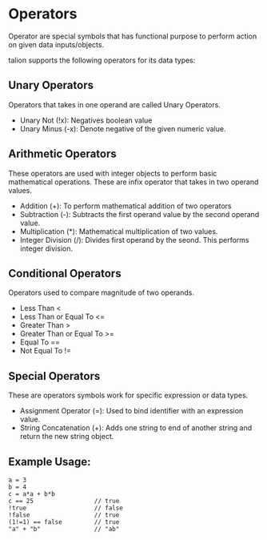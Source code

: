 
# Operators

Operator are special symbols that has functional purpose to perform action on given data inputs/objects.

talion supports the following operators for its data types:

## Unary Operators

Operators that takes in one operand are called Unary Operators.

- Unary Not (!x): Negatives boolean value
- Unary Minus (-x): Denote negative of the given numeric value.

## Arithmetic Operators

These operators are used with integer objects to perform basic mathematical operations.
These are infix operator that takes in two operand values.

- Addition (+): To perform mathematical addition of two operators
- Subtraction (-): Subtracts the first operand value by the second operand value.
- Multiplication (*): Mathematical multiplication of two values.
- Integer Division (/): Divides first operand by the seond. This performs integer division.

## Conditional Operators

Operators used to compare magnitude of two operands. 

- Less Than <
- Less Than or Equal To <=
- Greater Than >
- Greater Than or Equal To >=
- Equal To ==
- Not Equal To !=

## Special Operators

These are operators symbols work for specific expression or data types.

- Assignment Operator (=): Used to bind identifier with an expression value.
- String Concatenation (+): Adds one string to end of another string and return the new string object.

## Example Usage:
```
a = 3
b = 4
c = a*a + b*b
c == 25                 // true
!true                   // false
!false                  // true
(1!=1) == false         // true
"a" + "b"               // "ab"
```
